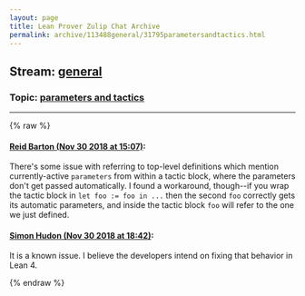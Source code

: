 ```yaml
---
layout: page
title: Lean Prover Zulip Chat Archive 
permalink: archive/113488general/31795parametersandtactics.html
---
```


## Stream: [general](index.html)
### Topic: [parameters and tactics](31795parametersandtactics.html)

---


{% raw %}
#### [ Reid Barton (Nov 30 2018 at 15:07)](https://leanprover.zulipchat.com/#narrow/stream/113488-general/topic/parameters%20and%20tactics/near/148863078):
There's some issue with referring to top-level definitions which mention currently-active `parameters` from within a tactic block, where the parameters don't get passed automatically. I found a workaround, though--if you wrap the tactic block in `let foo := foo in ...` then the second `foo` correctly gets its automatic parameters, and inside the tactic block `foo` will refer to the one we just defined.

#### [ Simon Hudon (Nov 30 2018 at 18:42)](https://leanprover.zulipchat.com/#narrow/stream/113488-general/topic/parameters%20and%20tactics/near/148876383):
It is a known issue. I believe the developers intend on fixing that behavior in Lean 4.


{% endraw %}
